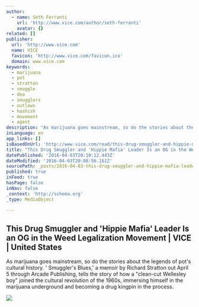 ```yaml
---
author:
  - name: Seth Ferranti
    url: 'http://www.vice.com/author/seth-ferranti'
    avatar: {}
related: []
publisher:
  url: 'http://www.vice.com'
  name: VICE
  favicon: 'http://www.vice.com/favicon.ico'
  domain: www.vice.com
keywords:
  - marijuana
  - pot
  - stratton
  - smuggle
  - dea
  - smugglers
  - outlaws
  - hashish
  - movement
  - agent
description: "As marijuana goes mainstream, so do the stories about the legends of pot's cultural history. ' Smuggler's Blues,' a memoir by Richard Stratton out April 5 through Arcade Publishing, tells the story of how a \"clean-cut Wellesley boy\" joined the cultural revolution of the 1960s, immersing himself in the marijuana underground and becoming a drug kingpin in the process."
inLanguage: en
app_links: []
isBasedOnUrl: 'http://www.vice.com/read/this-drug-smuggler-and-hippie-mafia-leader-was-an-og-in-the-weed-legalization-movement'
title: "This Drug Smuggler and 'Hippie Mafia' Leader Is an OG in the Weed Legalization Movement | VICE | United States"
datePublished: '2016-04-03T20:10:12.443Z'
dateModified: '2016-04-03T20:08:56.161Z'
sourcePath: _posts/2016-04-03-this-drug-smuggler-and-hippie-mafia-leader-is-an-og-in-the.md
published: true
inFeed: true
hasPage: false
inNav: false
_context: 'http://schema.org'
_type: MediaObject

---
```

<article style=""><h1>This Drug Smuggler and 'Hippie Mafia' Leader Is an OG in the Weed Legalization Movement | VICE | United States</h1><p>As marijuana goes mainstream, so do the stories about the legends of pot's cultural history. ' Smuggler's Blues,' a memoir by Richard Stratton out April 5 through Arcade Publishing, tells the story of how a "clean-cut Wellesley boy" joined the cultural revolution of the 1960s, immersing himself in the marijuana underground and becoming a drug kingpin in the process.</p><img src="https://vice-images.vice.com/images/articles/meta/2016/03/28/this-drug-smuggler-and-hippie-mafia-leader-was-an-og-in-the-weed-legalization-movement-1459194155.jpg?resize=*:*&amp;output-quality=75" /></article>